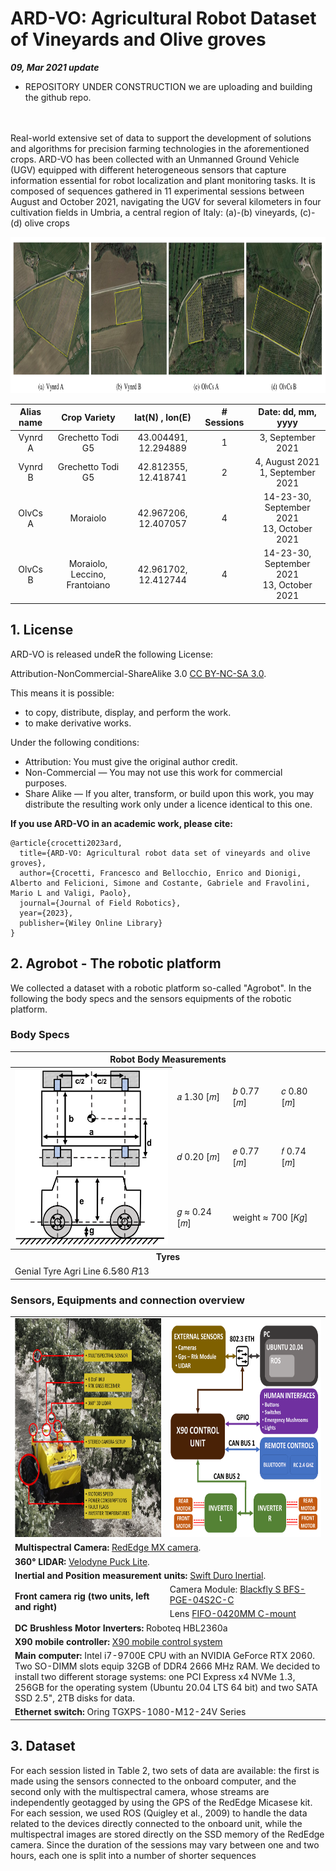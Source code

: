 # ARD-VO: Agricultural Robot Dataset of Vineyards and Olive groves

***09, Mar 2021 update***</br> 
- REPOSITORY UNDER CONSTRUCTION we are uploading and building the github repo.  </br></br></br>

Real-world extensive set of data to support the development of solutions and algorithms for precision farming technologies in the aforementioned crops. ARD-VO has been collected with an
Unmanned Ground Vehicle (UGV) equipped with different heterogeneous sensors
that capture information essential for robot localization and plant monitoring tasks.
It is composed of sequences gathered in 11 experimental sessions between August
and October 2021, navigating the UGV for several kilometers in four cultivation
fields in Umbria, a central region of Italy: (a)-(b) vineyards, (c)-(d) olive crops


<img src="imgs/cultivs.png" alt="Vineyard an Olive Crops used to gather data" height="250px"/> <br/>


| Alias name |         Crop Variety          |     lat(N) , lon(E)      | # Sessions |               Date: dd, mm, yyyy                |
|:----------:|:-----------------------------:|:------------------------:|:----------:|:-----------------------------------------------:|
|  Vynrd A   |       Grechetto Todi G5       |   43.004491, 12.294889   |     1      |                3, September 2021                |
|  Vynrd B   |       Grechetto Todi G5       |   42.812355, 12.418741   |     2      |     4, August 2021  </br> 1, September 2021     |
|  OlvCs A   |           Moraiolo            |   42.967206, 12.407057   |     4      | 14-23-30, September 2021 </br> 13, October 2021 |
|  OlvCs B   | Moraiolo, Leccino, Frantoiano |   42.961702, 12.412744   |     4      | 14-23-30, September 2021 </br> 13, October 2021 |

## 1. License
ARD-VO is released undeR the following License:

Attribution-NonCommercial-ShareAlike 3.0 [CC BY-NC-SA 3.0](LICENSE).

This means it is possible:
* to copy, distribute, display, and perform the work. 
* to make derivative works.

Under the following conditions:</br>
 - Attribution: You must give the original author credit.</br>
 - Non-Commercial — You may not use this work for commercial purposes. </br>
 - Share Alike — If you alter, transform, or build upon this work, you may distribute the resulting work only under a licence identical to this one.

**If you use ARD-VO in an academic work, please cite:**

    @article{crocetti2023ard,
      title={ARD-VO: Agricultural robot data set of vineyards and olive groves},
      author={Crocetti, Francesco and Bellocchio, Enrico and Dionigi, Alberto and Felicioni, Simone and Costante, Gabriele and Fravolini, Mario L and Valigi, Paolo},
      journal={Journal of Field Robotics},
      year={2023},
      publisher={Wiley Online Library}
    }

## 2. Agrobot - The robotic platform

We collected a dataset with a robotic platform so-called "Agrobot". In the following the body specs and the sensors equipments 
of the robotic platform. 

### Body Specs



<table>
  <tr>
    <th colspan="4">Robot Body Measurements</th>
  </tr>
  <tr>
    <th rowspan="4"><img src="imgs/Agrobot_body.png" alt="Agrobot - Body measurements" height="280px"/> <br/></th>
  </tr>
  <tr>
    <td>𝑎 1.30 [𝑚]</td>
    <td>𝑏 0.77 [𝑚]</td>
    <td>𝑐 0.80 [𝑚]</td>
  </tr>
  <tr>
    <td>𝑑 0.20 [𝑚]</td>
    <td>𝑒 0.77 [𝑚]</td>
    <td>𝑓 0.74 [𝑚]</td>
  </tr>
  <tr>
    <td>𝑔 ≈ 0.24 [𝑚]</td>
    <td colspan="2">weight ≈ 700 [𝐾𝑔]</td>
  </tr>
  <tr>
    <th colspan="4">Tyres</th>
  </tr>
  <tr>
    <td colspan="4">Genial Tyre Agri Line 6.5∕80 𝑅13</td>
  </tr>
</table>

### Sensors, Equipments and connection overview
<table>
  <tr>
    <td><img src="imgs/Agrobot_overview_sens.jpg" alt="Agrobot - Sensors displacement" height="350x"/> </td>
    <td><img src="imgs/Agrobot_modules.png" alt="Agrobot - Sensors connection" height="350x"/> </td>
  </tr>

  <tr>
    <td colspan="2"> <b>Multispectral Camera:</b>  <a href="https://support.micasense.com/hc/en-us/articles/360011389334-RedEdge-MX-Integration-Guide">RedEdge MX camera</a>. </td>
  </tr>

 <tr>
    <td colspan="2"> <b>360° LIDAR:</b>  <a href="https://velodynelidar.com/products/puck-lite/">Velodyne Puck Lite</a>. </td>
 </tr>

 <tr>
    <td colspan="2"> <b>Inertial and Position measurement units:</b>  <a href="https://www.swiftnav.com/duro-inertial">Swift Duro Inertial</a>. </td>
 </tr>

 <tr>
    <td rowspan="2"> <b>Front camera rig (two units, left and right) </b>   </td>
    <td>Camera Module:  <a href="https://www.flir.com/products/blackfly-s-gige/?vertical=machine+vision&segment=iis">Blackfly S BFS-PGE-04S2C-C</a> </td>
 </tr>

 <tr>
    <td>Lens  <a href="https://www.machine-vision-shop.com/all-products/lenses/fifo-0420mm">FIFO-0420MM C-mount</a> </td>
 </tr>

 <tr>
    <td colspan="2"> <b>DC Brushless Motor Inverters:</b> Roboteq HBL2360a </td>
 </tr>

 <tr>
    <td colspan="2"> <b>X90 mobile controller:</b> <a href="https://www.br-automation.com/en/products/plc-systems/x90-mobile-control-system/">X90 mobile control system</a> </td>
 </tr>

<tr>
    <td colspan="2"> <b>Main computer:</b> Intel i7-9700E CPU with an NVIDIA GeForce RTX 2060. Two SO-DIMM slots
equip 32GB of DDR4 2666 MHz RAM. We decided to install
two different storage systems: one PCI Express x4 NVMe
1.3, 256GB for the operating system (Ubuntu 20.04 LTS 64
bit) and two SATA SSD 2.5", 2TB disks for data. </td>
 </tr>

 <tr>
    <td colspan="2"> <b>Ethernet switch:</b> Oring TGXPS-1080-M12-24V Series </td> </tr>
</table>

## 3. Dataset

For each session listed in Table 2, two sets of data are available: the first is made using the sensors connected
to the onboard computer, and the second only with the multispectral camera, whose streams are independently geotagged
by using the GPS of the RedEdge Micasese kit. For each session, we used ROS (Quigley et al., 2009) to handle the data
related to the devices directly connected to the onboard unit, while the multispectral images are stored directly on the SSD
memory of the RedEdge camera. Since the duration of the sessions may vary between one and two hours, each one is split
into a number of shorter sequences